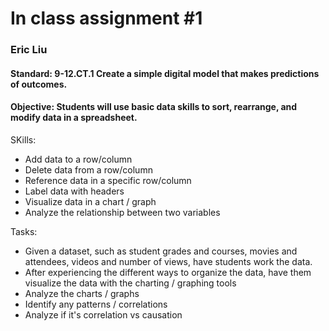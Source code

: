 # In class assignment #1

### Eric Liu

#### Standard: 9-12.CT.1 Create a simple digital model that makes predictions of outcomes.

#### Objective: Students will use basic data skills to sort, rearrange, and modify data in a spreadsheet.

SKills:
- Add data to a row/column
- Delete data from a row/column
- Reference data in a specific row/column
- Label data with headers
- Visualize data in a chart / graph
- Analyze the relationship between two variables

Tasks:
- Given a dataset, such as student grades and courses, movies and attendees, videos and number of views, have students work the data.
- After experiencing the different ways to organize the data, have them visualize the data with the charting / graphing tools
- Analyze the charts / graphs
- Identify any patterns / correlations
- Analyze if it's correlation vs causation
